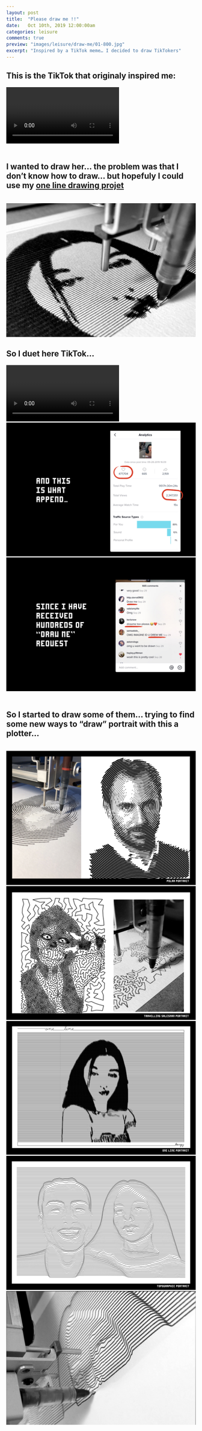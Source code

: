 ```yaml
---
layout: post
title:  "Please draw me !!"
date:   Oct 10th, 2019 12:00:00am
categories: leisure
comments: true
preview: "images/leisure/draw-me/01-800.jpg"
excerpt: "Inspired by a TikTok meme… I decided to draw TikTokers"
---
```




<div class="uk-grid" data-uk-grid-margin="">
    <div class="uk-width-large-1-2 uk-width-medium-1-2 uk-width-small-1-1 uk-flex uk-flex-middle uk-flex-space-between">
         <div class=" uk-panel"><h2>This is the TikTok that originaly inspired me:</h2></div>
    </div>
    <div class="uk-width-large-1-2 uk-width-medium-1-2 uk-width-small-1-1">
         <video controls src="/images/leisure/draw-me/meme.mp4" class="uk-responsive-width">This is the meme...</video>
    </div>
</div>



<br/>
<h2>I wanted to draw her… the problem was that I don’t know how to draw… but hopefuly I could use my <a href="/leisure/oneline/">one line drawing projet</a></h2>
<br/>

<div class="uk-grid" data-uk-grid-margin="">
    <div class="uk-width-large-1-1 uk-width-medium-1-1 uk-width-small-1-1">
         <img src="/images/leisure/draw-me/Draw-Me_Project.004.jpeg" class="uk-responsive-width">
    </div>
</div>

<div class="uk-grid" data-uk-grid-margin="">
    <div class="uk-width-large-1-2 uk-width-medium-1-2 uk-width-small-1-1 uk-flex uk-flex-middle uk-flex-space-between">
         <div class=" uk-panel"><h2>So I duet here TikTok...</h2></div>
    </div>
    <div class="uk-width-large-1-2 uk-width-medium-1-2 uk-width-small-1-1">
         <video controls src="/images/leisure/draw-me/duet.mp4" class="uk-responsive-width">This is the duet...</video>
    </div>
</div>





<div class="uk-grid" data-uk-grid-margin="">
    <div class="uk-width-large-1-1 uk-width-medium-1-1 uk-width-small-1-1">
         <img src="/images/leisure/draw-me/Draw-Me_Project.006.jpeg" class="uk-responsive-width">
    </div>
</div>
<div class="uk-grid" data-uk-grid-margin="">
    <div class="uk-width-large-1-1 uk-width-medium-1-1 uk-width-small-1-1">
         <img src="/images/leisure/draw-me/Draw-Me_Project.007.jpeg" class="uk-responsive-width">
    </div>
</div>



<br/>
<h2> So I started to draw some of them… trying to find some new ways to “draw” portrait with this a plotter…</h2>
<br/>


<div class="uk-grid" data-uk-grid-margin="">
    <div class="uk-width-large-1-1 uk-width-medium-1-1 uk-width-small-1-1">
         <img src="/images/leisure/draw-me/Draw-Me_Project.010.jpeg" class="uk-responsive-width">
    </div>
</div>
<div class="uk-grid" data-uk-grid-margin="">
    <div class="uk-width-large-1-1 uk-width-medium-1-1 uk-width-small-1-1">
         <img src="/images/leisure/draw-me/Draw-Me_Project.011.jpeg" class="uk-responsive-width">
    </div>
</div>
<div class="uk-grid" data-uk-grid-margin="">
    <div class="uk-width-large-1-1 uk-width-medium-1-1 uk-width-small-1-1">
         <img src="/images/leisure/draw-me/Draw-Me_Project.012.jpeg" class="uk-responsive-width">
    </div>
</div>
<div class="uk-grid" data-uk-grid-margin="">
    <div class="uk-width-large-1-1 uk-width-medium-1-1 uk-width-small-1-1">
         <img src="/images/leisure/draw-me/Draw-Me_Project.013.jpeg" class="uk-responsive-width">
    </div>
</div>
<div class="uk-grid" data-uk-grid-margin="">
    <div class="uk-width-large-1-1 uk-width-medium-1-1 uk-width-small-1-1">
         <img src="/images/leisure/draw-me/Draw-Me_Project.014.jpeg" class="uk-responsive-width">
    </div>
</div>





